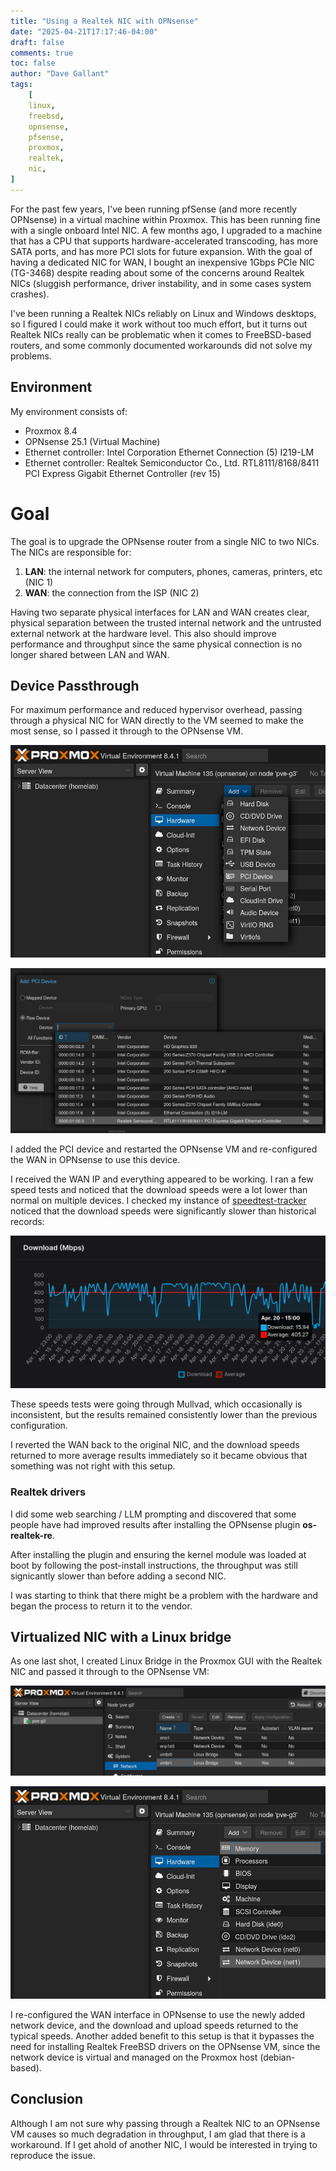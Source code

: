 ```yaml
---
title: "Using a Realtek NIC with OPNsense"
date: "2025-04-21T17:17:46-04:00"
draft: false
comments: true
toc: false
author: "Dave Gallant"
tags:
    [
    linux,
    freebsd,
    opnsense,
    pfsense,
    proxmox,
    realtek,
    nic,
]
---
```


For the past few years, I've been running pfSense (and more recently OPNsense) in a virtual machine within Proxmox. This has been running fine with a single onboard Intel NIC. A few months ago, I upgraded to a machine that has a CPU that supports hardware-accelerated transcoding, has more SATA ports, and has more PCI slots for future expansion. With the goal of having a dedicated NIC for WAN, I bought an inexpensive 1Gbps PCIe NIC (TG-3468) despite reading about some of the concerns around Realtek NICs (sluggish performance, driver instability, and in some cases system crashes).

I've been running a Realtek NICs reliably on Linux and Windows desktops, so I figured I could make it work without too much effort, but it turns out Realtek NICs really can be problematic when it comes to FreeBSD-based routers, and some commonly documented workarounds did not solve my problems.

<!--more-->

## Environment

My environment consists of:

- Proxmox 8.4
- OPNsense 25.1 (Virtual Machine)
- Ethernet controller: Intel Corporation Ethernet Connection (5) I219-LM
- Ethernet controller: Realtek Semiconductor Co., Ltd. RTL8111/8168/8411 PCI Express Gigabit Ethernet Controller (rev 15)

# Goal

The goal is to upgrade the OPNsense router from a single NIC to two NICs. The NICs are responsible for:

1. **LAN**: the internal network for computers, phones, cameras, printers, etc (NIC 1)
2. **WAN**: the connection from the ISP (NIC 2)

Having two separate physical interfaces for LAN and WAN creates clear, physical separation between the trusted internal network and the untrusted external network at the hardware level. This also should improve performance and throughput since the same physical connection is no longer shared between LAN and WAN.

## Device Passthrough

For maximum performance and reduced hypervisor overhead, passing through a physical NIC for WAN directly to the VM seemed to make the most sense, so I passed it through to the OPNsense VM.

![passthrough](./opnsense-device-passthrough.png)

![passthrough-add-pci](./opnsense-device-passthrough-add-pci.png)

I added the PCI device and restarted the OPNsense VM and re-configured the WAN in OPNsense to use this device.

I received the WAN IP and everything appeared to be working. I ran a few speed tests and noticed that the download speeds were a lot lower than normal on multiple devices. I checked my instance of [speedtest-tracker](https://docs.speedtest-tracker.dev) noticed that the download speeds were significantly slower than historical records:

![speedtest-tracker](./speedtest-tracker.png)

These speeds tests were going through Mullvad, which occasionally is inconsistent, but the results remained consistently lower than the previous configuration.

I reverted the WAN back to the original NIC, and the download speeds returned to more average results immediately so it became obvious that something was not right with this setup.

### Realtek drivers

I did some web searching / LLM prompting and discovered that some people have had improved results after installing the OPNsense plugin **os-realtek-re**.

After installing the plugin and ensuring the kernel module was loaded at boot by following the post-install instructions, the throughput was still signicantly slower than before adding a second NIC.

I was starting to think that there might be a problem with the hardware and began the process to return it to the vendor.

## Virtualized NIC with a Linux bridge

As one last shot, I created Linux Bridge in the Proxmox GUI with the Realtek NIC and passed it through to the OPNsense VM:

![linux-bridge](./linux-bridge.png)

![linux-bridge-add-network-device](./linux-bridge-add-network-device.png)

I re-configured the WAN interface in OPNsense to use the newly added network device, and the download and upload speeds returned to the typical speeds. Another added benefit to this setup is that it bypasses the need for installing Realtek FreeBSD drivers on the OPNsense VM, since the network device is virtual and managed on the Proxmox host (debian-based).


## Conclusion

Although I am not sure why passing through a Realtek NIC to an OPNsense VM causes so much degradation in throughput, I am glad that there is a workaround. If I get ahold of another NIC, I would be interested in trying to reproduce the issue.
